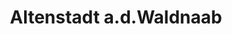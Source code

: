 ---
title: Altenstadt a.d.Waldnaab
url: /altenstadt-a-d-waldnaab/
latitude: 49.718
longitude: 12.161
---